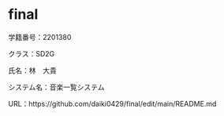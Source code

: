 # final
<p>学籍番号：2201380</p>
<p>クラス：SD2G</p>
<p>氏名：林　大貴</p>
<p>システム名：音楽一覧システム</p>
<p>URL：https://github.com/daiki0429/final/edit/main/README.md</p>
